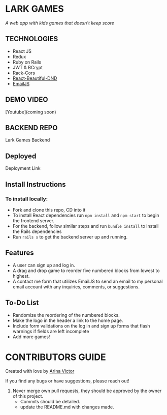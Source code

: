 
# LARK GAMES    
*A web app with kids games that doesn't keep score*

## TECHNOLOGIES
- React JS 
- Redux
- Ruby on Rails
- JWT & BCrypt
- Rack-Cors
- [React-Beautiful-DND](https://github.com/atlassian/react-beautiful-dnd)
- [EmailJS](https://www.emailjs.com/docs/)

## DEMO VIDEO

[Youtube](coming soon)

## BACKEND REPO

Lark Games Backend

## Deployed 

Deployment Link 

## Install Instructions
 ### To install locally:
- Fork and clone this repo, CD into it 
- To install React dependencies run `npm install` and `npm start` to begin the frontend server. 
- For the backend, follow similar steps and run `bundle install` to install the Rails dependencies 
- Run `rails s` to get the backend server up and running.

## Features
- A user can sign up and log in. 
- A drag and drop game to reorder five numbered blocks from lowest to highest. 
- A contact me form that utilizes EmailJS to send an email to my personal email account with any inquiries, comments, or suggestions.

## To-Do List
- Randomize the reordering of the numbered blocks.
- Make the logo in the header a link to the home page.
- Include form validations on the log in and sign up forms that flash warnings if fields are left incomplete
- Add more games!

# CONTRIBUTORS GUIDE
Created with love by [Arina Victor](https://github.com/arinavictor)

If you find any bugs or have suggestions, please reach out! 

1. Never merge own pull requests, they should be approved by the owner of this project.
    - Commits should be detailed. 
    - update the README.md with changes made.